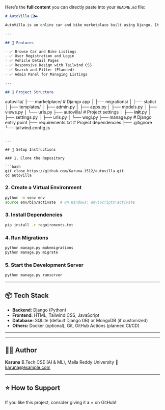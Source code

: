 Here’s the **full content** you can directly paste into your `README.md` file:

```markdown
# AutoVilla 🚗🏍️

AutoVilla is an online car and bike marketplace built using Django. It enables users to browse vehicles, view details, and manage listings. The project is designed to be scalable and responsive, using Tailwind CSS for styling.

---

## 🔧 Features

- ✅ Browse Car and Bike Listings
- ✅ User Registration and Login
- ✅ Vehicle Detail Pages
- ✅ Responsive Design with Tailwind CSS
- ✅ Search and Filter (Planned)
- ✅ Admin Panel for Managing Listings

---

## 📁 Project Structure

```

autovilla/
├── marketplace/           # Django app
│   ├── migrations/
│   ├── static/
│   ├── templates/
│   ├── admin.py
│   ├── apps.py
│   ├── models.py
│   ├── views.py
│   └── urls.py
├── autovilla/             # Project settings
│   ├── **init**.py
│   ├── settings.py
│   ├── urls.py
│   └── wsgi.py
├── manage.py              # Django entry point
├── requirements.txt       # Project dependencies
├── .gitignore
└── tailwind.config.js

````

---

## 🚀 Setup Instructions

### 1. Clone the Repository

```bash
git clone https://github.com/Karuna-1512/autovilla.git
cd autovilla
````

### 2. Create a Virtual Environment

```bash
python -m venv env
source env/bin/activate  # On Windows: env\Scripts\activate
```

### 3. Install Dependencies

```bash
pip install -r requirements.txt
```

### 4. Run Migrations

```bash
python manage.py makemigrations
python manage.py migrate
```

### 5. Start the Development Server

```bash
python manage.py runserver
```

---

## 📦 Tech Stack

* **Backend:** Django (Python)
* **Frontend:** HTML, Tailwind CSS, JavaScript
* **Database:** SQLite (default Django DB) or MongoDB (if customized)
* **Others:** Docker (optional), Git, GitHub Actions (planned CI/CD)

---

---

## 🙋‍♀️ Author

**Karuna**
B.Tech CSE (AI & ML), Malla Reddy University
📧 [karuna@example.com](mailto:karuna@example.com)

---


## ⭐ How to Support

If you like this project, consider giving it a ⭐ on GitHub!

```


